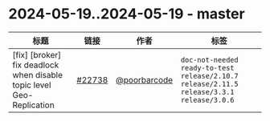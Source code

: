 # 2024-05-19..2024-05-19 - master
| 标题 | 链接 | 作者 | 标签 |
| - | :--: | :--: | - |
| [fix] [broker] fix deadlock when disable topic level Geo-Replication | [#22738](https://github.com/apache/pulsar/pull/22738) | [@poorbarcode](https://github.com/poorbarcode) | `doc-not-needed` `ready-to-test` `release/2.10.7` `release/2.11.5` `release/3.3.1` `release/3.0.6`  | 
